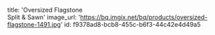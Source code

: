title: 'Oversized Flagstone <br> Split & Sawn'
image_url: 'https://bq.imgix.net/bq/products/oversized-flagstone-1491.jpg'
id: f9378ad8-bcb8-455c-b6f3-44c42e4d49a5
